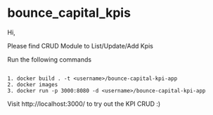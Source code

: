 # bounce_capital_kpis

Hi,

Please find CRUD Module to List/Update/Add Kpis

Run the following commands
```

1. docker build . -t <username>/bounce-capital-kpi-app
2. docker images
3. docker run -p 3000:8080 -d <username>/bounce-capital-kpi-app
```

Visit http://localhost:3000/ to try out the KPI CRUD :) 
